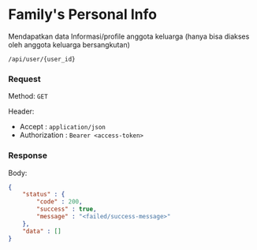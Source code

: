 # Family's Personal Info

Mendapatkan data Informasi/profile anggota keluarga
(hanya bisa diakses oleh anggota keluarga bersangkutan)

```
/api/user/{user_id}
```

### Request

Method: ``GET``

Header:
- Accept : ``application/json``
- Authorization : ``Bearer <access-token>``

### Response

Body: 
```json
{
	"status" : {
		"code" : 200,
		"success" : true,
		"message" : "<failed/success-message>"
	},
	"data" : []
}
```

